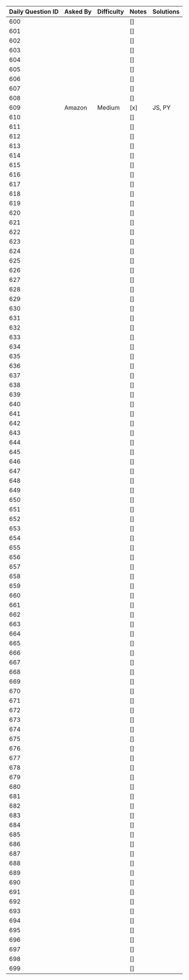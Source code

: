 Daily Question ID | Asked By | Difficulty | Notes | Solutions 
----------------- | -------- | ---------- | ----- | ---------
600 | |  | [] |
601 | |  | [] |
602 | |  | [] |
603 | |  | [] |
604 | |  | [] |
605 | |  | [] |
606 | |  | [] |
607 | |  | [] |
608 | |  | [] |
609 | Amazon | Medium | [x] | JS, PY
610 | |  | [] |
611 | |  | [] |
612 | |  | [] |
613 | |  | [] |
614 | |  | [] |
615 | |  | [] |
616 | |  | [] |
617 | |  | [] |
618 | |  | [] |
619 | |  | [] |
620 | |  | [] |
621 | |  | [] |
622 | |  | [] |
623 | |  | [] |
624 | |  | [] |
625 | |  | [] |
626 | |  | [] |
627 | |  | [] |
628 | |  | [] |
629 | |  | [] |
630 | |  | [] |
631 | |  | [] |
632 | |  | [] |
633 | |  | [] |
634 | |  | [] |
635 | |  | [] |
636 | |  | [] |
637 | |  | [] |
638 | |  | [] |
639 | |  | [] |
640 | |  | [] |
641 | |  | [] |
642 | |  | [] |
643 | |  | [] |
644 | |  | [] |
645 | |  | [] |
646 | |  | [] |
647 | |  | [] |
648 | |  | [] |
649 | |  | [] |
650 | |  | [] |
651 | |  | [] |
652 | |  | [] |
653 | |  | [] |
654 | |  | [] |
655 | |  | [] |
656 | |  | [] |
657 | |  | [] |
658 | |  | [] |
659 | |  | [] |
660 | |  | [] |
661 | |  | [] |
662 | |  | [] |
663 | |  | [] |
664 | |  | [] |
665 | |  | [] |
666 | |  | [] |
667 | |  | [] |
668 | |  | [] |
669 | |  | [] |
670 | |  | [] |
671 | |  | [] |
672 | |  | [] |
673 | |  | [] |
674 | |  | [] |
675 | |  | [] |
676 | |  | [] |
677 | |  | [] |
678 | |  | [] |
679 | |  | [] |
680 | |  | [] |
681 | |  | [] |
682 | |  | [] |
683 | |  | [] |
684 | |  | [] |
685 | |  | [] |
686 | |  | [] |
687 | |  | [] |
688 | |  | [] |
689 | |  | [] |
690 | |  | [] |
691 | |  | [] |
692 | |  | [] |
693 | |  | [] |
694 | |  | [] |
695 | |  | [] |
696 | |  | [] |
697 | |  | [] |
698 | |  | [] |
699 | |  | [] |